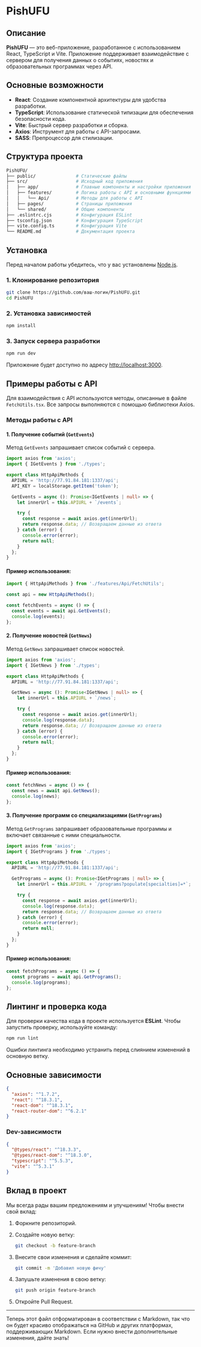 
# PishUFU

## Описание

**PishUFU** — это веб-приложение, разработанное с использованием React, TypeScript и Vite. Приложение поддерживает взаимодействие с сервером для получения данных о событиях, новостях и образовательных программах через API.

## Основные возможности

- **React**: Создание компонентной архитектуры для удобства разработки.
- **TypeScript**: Использование статической типизации для обеспечения безопасности кода.
- **Vite**: Быстрый сервер разработки и сборка.
- **Axios**: Инструмент для работы с API-запросами.
- **SASS**: Препроцессор для стилизации.

## Структура проекта

```bash
PishUFU/
├── public/               # Статические файлы
├── src/                  # Исходный код приложения
│   ├── app/              # Главные компоненты и настройки приложения
│   ├── features/         # Логика работы с API и основными функциями
│   │   └── Api/          # Методы для работы с API
│   ├── pages/            # Страницы приложения
│   └── shared/           # Общие компоненты
├── .eslintrc.cjs         # Конфигурация ESLint
├── tsconfig.json         # Конфигурация TypeScript
├── vite.config.ts        # Конфигурация Vite
└── README.md             # Документация проекта
```

## Установка

Перед началом работы убедитесь, что у вас установлены [Node.js](https://nodejs.org/).

### 1. Клонирование репозитория

```bash
git clone https://github.com/ваш-логин/PishUFU.git
cd PishUFU
```

### 2. Установка зависимостей

```bash
npm install
```

### 3. Запуск сервера разработки

```bash
npm run dev
```

Приложение будет доступно по адресу [http://localhost:3000](http://localhost:3000).

## Примеры работы с API

Для взаимодействия с API используются методы, описанные в файле `FetchUtils.tsx`. Все запросы выполняются с помощью библиотеки Axios.

### Методы работы с API

#### 1. Получение событий (`GetEvents`)

Метод `GetEvents` запрашивает список событий с сервера.

```ts
import axios from 'axios';
import { IGetEvents } from './types';

export class HttpApiMethods {
  APIURL = 'http://77.91.84.181:1337/api';
  API_KEY = localStorage.getItem('token');

  GetEvents = async (): Promise<IGetEvents | null> => {
    let innerUrl = this.APIURL + `/events`;

    try {
      const response = await axios.get(innerUrl);
      return response.data; // Возвращаем данные из ответа
    } catch (error) {
      console.error(error);
      return null;
    }
  };
}
```

#### Пример использования:

```ts
import { HttpApiMethods } from './features/Api/FetchUtils';

const api = new HttpApiMethods();

const fetchEvents = async () => {
  const events = await api.GetEvents();
  console.log(events);
};
```

#### 2. Получение новостей (`GetNews`)

Метод `GetNews` запрашивает список новостей.

```ts
import axios from 'axios';
import { IGetNews } from './types';

export class HttpApiMethods {
  APIURL = 'http://77.91.84.181:1337/api';

  GetNews = async (): Promise<IGetNews | null> => {
    let innerUrl = this.APIURL + `/news`;

    try {
      const response = await axios.get(innerUrl);
      console.log(response.data);
      return response.data; // Возвращаем данные из ответа
    } catch (error) {
      console.error(error);
      return null;
    }
  };
}
```

#### Пример использования:

```ts
const fetchNews = async () => {
  const news = await api.GetNews();
  console.log(news);
};
```

#### 3. Получение программ со специализациями (`GetPrograms`)

Метод `GetPrograms` запрашивает образовательные программы и включает связанные с ними специальности.

```ts
import axios from 'axios';
import { IGetPrograms } from './types';

export class HttpApiMethods {
  APIURL = 'http://77.91.84.181:1337/api';

  GetPrograms = async (): Promise<IGetPrograms | null> => {
    let innerUrl = this.APIURL + `/programs?populate[specialties]=*`;

    try {
      const response = await axios.get(innerUrl);
      console.log(response.data);
      return response.data; // Возвращаем данные из ответа
    } catch (error) {
      console.error(error);
      return null;
    }
  };
}
```

#### Пример использования:

```ts
const fetchPrograms = async () => {
  const programs = await api.GetPrograms();
  console.log(programs);
};
```

## Линтинг и проверка кода

Для проверки качества кода в проекте используется **ESLint**. Чтобы запустить проверку, используйте команду:

```bash
npm run lint
```

Ошибки линтинга необходимо устранить перед слиянием изменений в основную ветку.

## Основные зависимости

```json
{
  "axios": "^1.7.2",
  "react": "^18.3.1",
  "react-dom": "^18.3.1",
  "react-router-dom": "^6.2.1"
}
```

### Dev-зависимости

```json
{
  "@types/react": "^18.3.3",
  "@types/react-dom": "^18.3.0",
  "typescript": "^5.5.3",
  "vite": "^5.3.1"
}
```

## Вклад в проект

Мы всегда рады вашим предложениям и улучшениям! Чтобы внести свой вклад:

1. Форкните репозиторий.
2. Создайте новую ветку:

   ```bash
   git checkout -b feature-branch
   ```

3. Внесите свои изменения и сделайте коммит:

   ```bash
   git commit -m 'Добавил новую фичу'
   ```

4. Запушьте изменения в свою ветку:

   ```bash
   git push origin feature-branch
   ```

5. Откройте Pull Request.

---

Теперь этот файл отформатирован в соответствии с Markdown, так что он будет красиво отображаться на GitHub и других платформах, поддерживающих Markdown. Если нужно внести дополнительные изменения, дайте знать!

